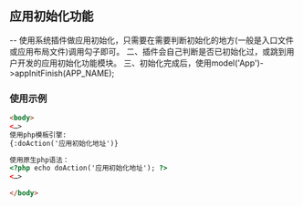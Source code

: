 ## 应用初始化功能
-- 使用系统插件做应用初始化，只需要在需要判断初始化的地方(一般是入口文件或应用布局文件)调用勾子即可。
二、插件会自己判断是否已初始化过，或跳到用户开发的应用初始化功能模块。
三、初始化完成后，使用model('App')->appInitFinish(APP_NAME);

### 使用示例
``` html
<body>
<…>
使用php模板引擎:
{:doAction('应用初始化地址')}

使用原生php语法：
<?php echo doAction('应用初始化地址'); ?>
<…>

</body>

